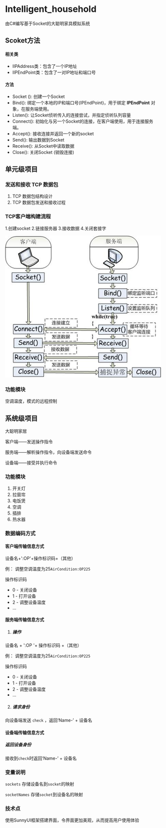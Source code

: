 #  Intelligent_household

由C#编写基于Socket的大聪明家具模拟系统



## Scoket方法

#### 相关类

- lIPAddress类：包含了一个IP地址
- lIPEndPoint类：包含了一对IP地址和端口号

#### 方法

- Socket (): 创建一个Socket
- Bind(): 绑定一个本地的IP和端口号(IPEndPoint)，用于绑定 **IPEndPoint** 对象，在服务端使用。
- Listen(): 让Socket侦听传入的连接尝试，并指定侦听队列容量
- Connect(): 初始化与另一个Socket的连接，在客户端使用，用于连接服务端。
- Accept(): 接收连接并返回一个新的socket
- Send(): 输出数据到Socket
- Receive(): 从Socket中读取数据
- Close(): 关闭Socket (销毁连接)



## 单元级项目

### 发送和接收 TCP 数据包

1. TCP 数据包结构设计 
2. TCP 数据包发送和接收过程

### TCP客户端构建流程

1.创建socket
2.链接服务器
3.接收数据
4.关闭套接字

![image-20220408112131307](README.assets/image-20220408112131307.png)



### 功能模块



空调温度，模式的远程控制





## 系统级项目

大聪明家居

客户端——发送操作指令

服务端——解析操作指令，向设备端发送命令

设备端——接受并执行命令

### 功能模块

1. 开关灯
2. 拉窗帘
3. 电饭煲
4. 空调
6. 插排
7. 热水器

### 数据编码方式

#### 客户端传输信息方式

设备名+':OP'+操作标识码+（其他）

例： 调整空调温度为25`AirCondition:OP225`

操作标识码

- 0 - 关闭设备
- 1 - 打开设备
- 2 - 调整设备温度
- ...

#### 服务端传输信息方式

1. ##### 操作

设备名 + ':OP '+ 操作标识码 +（其他）

例： 调整空调温度为25`AirCondition:OP225`

操作标识码

- 0 - 关闭设备
- 1 - 打开设备
- 2 - 调整设备温度
- ...



2. ##### 请求身份

向设备端发送 `check` ，返回‘Name-’ + 设备名





#### 设备端传输信息方式

##### 返回设备身份

接收到`check`时返回‘Name-’ + 设备名



### 变量说明

`sockets` 存储设备名到`socket`的映射

`socketNames` 存储`socket`到设备名的映射





### 技术点

使用SunnyUI框架搭建界面，令界面更加美观，从而提高用户使用体验
